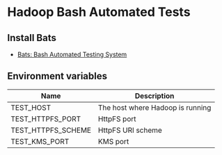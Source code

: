 # Hadoop Bash Automated Tests

## Install Bats

* [Bats: Bash Automated Testing System](https://github.com/sstephenson/bats)

## Environment variables

Name               | Description
-------------------|-------------
TEST_HOST          | The host where Hadoop is running
TEST_HTTPFS_PORT   | HttpFS port
TEST_HTTPFS_SCHEME | HttpFS URI scheme
TEST_KMS_PORT      | KMS port
